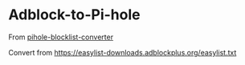 # Adblock-to-Pi-hole

From [pihole-blocklist-converter](https://github.com/anthonytwh/pihole-blocklist-converter)

Convert from https://easylist-downloads.adblockplus.org/easylist.txt